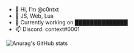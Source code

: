 - 👋 Hi, I’m @c0ntxt
- 👀 JS, Web, Lua
- 🌱 Currently working on ██████████████
- 📫 Discord: context#0001


![Anurag's GitHub stats](https://github-readme-stats.vercel.app/api?username=c0ntxt&count_private=true&show_icons=true&theme=tokyonight)


